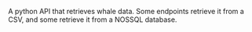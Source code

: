 A python API that retrieves whale data.  Some endpoints retrieve it from a CSV, and some retrieve it from a NOSSQL database.
